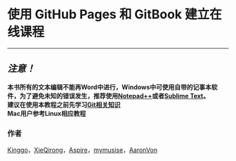 使用 GitHub Pages 和 GitBook 建立在线课程
============
---

##  *注意！*
**本书所有的文本编辑不能再Word中进行，Windows中可使用自带的记事本软件，为了避免未知的错误发生，推荐使用[Notepad++](https://notepad-plus-plus.org/repository/6.x/6.8.6/npp.6.8.6.Installer.exe)或者[Sublime Text](http://c758482.r82.cf2.rackcdn.com/Sublime%20Text%20Build%203083%20x64%20Setup.exe)。**   
**建议在使用本教程之前先学习[Git相关知识](http://git-scm.com/book/zh/v2)**   
**Mac用户参考Linux相应教程**

### 作者
[Kinggo](https://github.com/kinggolzu)，[XieQirong](https://github.com/XieQirong)，[Aspire](https://prettyxw.com)，[mymusise](https://github.com/mymusise)，[AaronVon](https://github.com/AaronVon)